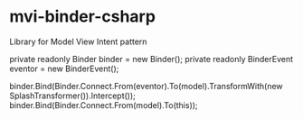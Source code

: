 # mvi-binder-csharp
 Library for Model View Intent pattern

 
private readonly Binder binder = new Binder();
private readonly BinderEvent eventor = new BinderEvent();

binder.Bind(Binder.Connect.From(eventor).To(model).TransformWith(new SplashTransformer()).Intercept());
binder.Bind(Binder.Connect.From(model).To(this));

